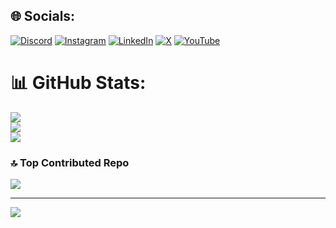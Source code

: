 
## 🌐 Socials:
[![Discord](https://img.shields.io/badge/Discord-%237289DA.svg?logo=discord&logoColor=white)](https://discord.gg/rast) [![Instagram](https://img.shields.io/badge/Instagram-%23E4405F.svg?logo=Instagram&logoColor=white)](https://instagram.com/tharakadesilva) [![LinkedIn](https://img.shields.io/badge/LinkedIn-%230077B5.svg?logo=linkedin&logoColor=white)](https://linkedin.com/in/tharakadesilva) [![X](https://img.shields.io/badge/X-black.svg?logo=X&logoColor=white)](https://x.com/rakadesilva) [![YouTube](https://img.shields.io/badge/YouTube-%23FF0000.svg?logo=YouTube&logoColor=white)](https://youtube.com/@tharakadesilva) 
# 📊 GitHub Stats:
![](https://github-readme-stats.vercel.app/api?username=tharakadesilva&theme=dark&hide_border=false&include_all_commits=true&count_private=true)<br/>
![](https://github-readme-streak-stats.herokuapp.com/?user=tharakadesilva&theme=dark&hide_border=false)<br/>
![](https://github-readme-stats.vercel.app/api/top-langs/?username=tharakadesilva&theme=dark&hide_border=false&include_all_commits=true&count_private=true&layout=compact)

### 🔝 Top Contributed Repo
![](https://github-contributor-stats.vercel.app/api?username=tharakadesilva&limit=5&theme=dark&combine_all_yearly_contributions=true)

---
[![](https://visitcount.itsvg.in/api?id=tharakadesilva&icon=0&color=0)](https://visitcount.itsvg.in)

<!-- Proudly created with GPRM ( https://gprm.itsvg.in ) -->
